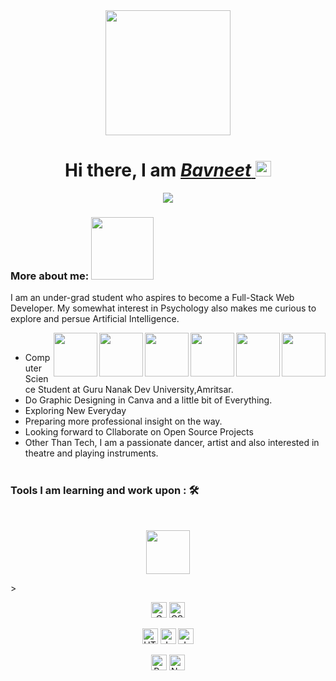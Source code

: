<div align="center">
<img src="http://clipart-library.com/images/8iAb8ykbT.gif" width="200"> <h1>Hi there, I am <a href="https://hemant.codes"> <em>Bavneet</em> </a> <img src="https://media.giphy.com/media/hvRJCLFzcasrR4ia7z/giphy.gif" width="25px"></h1>
   <img src="https://pronoun.cyou/x/y?subject=She&object=Her&height=20">
   
</div>

###  More about me: <img src="https://i.pinimg.com/originals/81/04/62/810462fed98249d960fb866decca6a42.gif" width="100">
I am an under-grad student who aspires to become a Full-Stack Web Developer. My somewhat interest in Psychology also makes me curious to explore and persue Artificial Intelligence.  

  <img  align="right" src="https://media3.giphy.com/media/ln7z2eWriiQAllfVcn/200w.webp" width="70"><img  align="right" src="https://i.giphy.com/media/LMt9638dO8dftAjtco/200.webp" width="70"><img align="right" src="https://i.giphy.com/media/eNAsjO55tPbgaor7ma/200w.webp" width="70"><img  align="right" src="https://i.giphy.com/media/VgGthkhUvGgOit7Y9i/200.webp" width="70"><img align="right" src="https://i.giphy.com/media/KzJkzjggfGN5Py6nkT/200.webp" width="70"><img  align="right" src="https://i.giphy.com/media/IdyAQJVN2kVPNUrojM/200.webp" width="70"><br>
  

- Computer Science Student at Guru Nanak Dev University,Amritsar.
- Do Graphic Designing in Canva and a little bit of Everything.
- Exploring New Everyday
- Preparing more professional insight on the way.
- Looking forward to Cllaborate on Open Source Projects   
- Other Than Tech, I am a passionate dancer, artist and also interested in theatre and playing instruments.<br><br>

 <p align="center"><h3>Tools I am learning and work upon : 🛠 </h3></p><br>
 <p align="center"><img align= "center" src= "https://media1.giphy.com/media/M4NykXxUE0HAcK7UJ6/200w.webp?cid=ecf05e47kz0y6ey0y7zz6s4zd0c90cnbx1whgygrc4kprvft&rid=200w.webp&ct=s" width="70"/></p>><br>
   <p align="center">
 <a href="https://github.com/search?q=user%3ADenverCoder1+language%3Ac"><img alt="C" src="https://custom-icon-badges.demolab.com/badge/C-03599C.svg?logo=c-in-hexagon&logoColor=white" height= "25"/></a>
  <a href="https://github.com/search?q=user%3ADenverCoder1+language%3Acss"><img alt="CSS" src="https://img.shields.io/badge/CSS-1572B6.svg?logo=css3&logoColor=white"  height= "25"/></a><br> </p>
   <p align="center">
     <a href="https://github.com/search?q=user%3ADenverCoder1+language%3Ahtml"><img alt="HTML" src="https://img.shields.io/badge/HTML-E34F26.svg?logo=html5&logoColor=white"  height= "25"/></a>
      <a href="https://github.com/search?q=user%3ADenverCoder1+language%3Ajava"><img alt="Java" src="https://custom-icon-badges.demolab.com/badge/Java-007396.svg?logo=java&logoColor=white" height= "25"/></a>
       <a href="https://github.com/search?q=user%3ADenverCoder1+language%3Ajavascript"><img alt="JavaScript" src="https://img.shields.io/badge/JavaScript-F7DF1E.svg?logo=javascript&logoColor=black"  height= "25"/></a><br></p>
    <p align="center">  
        <a href="https://github.com/search?q=user%3ADenverCoder1+language%3Apython"><img alt="Python" src="https://img.shields.io/badge/Python-14354C.svg?logo=python&logoColor=white"  height= "25"/></a>
        <a href="https://github.com/search?q=user%3ADenverCoder1+language%3Ajavascript"><img alt="Node.js" src="https://img.shields.io/badge/Node.js-43853D.svg?logo=node.js&logoColor=white"  height= "25"/></a><br>
</p>

